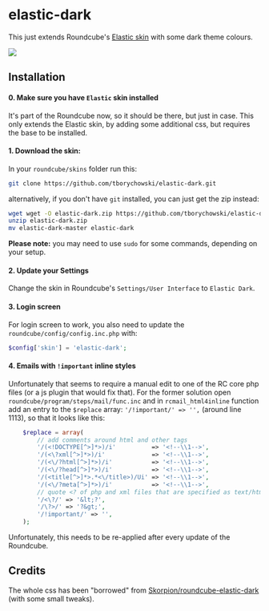 elastic-dark
============

This just extends Roundcube's [Elastic skin](https://github.com/roundcube/roundcubemail/tree/master/skins/elastic) with some dark theme colours.

![](https://raw.githubusercontent.com/Skorpion/roundcube-elastic-dark/master/assets/mail-7.png)


## Installation

#### 0. Make sure you have `Elastic` skin installed
It's part of the Roundcube now, so it should be there, but just in case.
This only extends the Elastic skin, by adding some additional css, but requires the base to be installed.

#### 1. Download the skin:
In your `roundcube/skins` folder run this:
```sh
git clone https://github.com/tborychowski/elastic-dark.git
```
alternatively, if you don't have `git` installed, you can just get the zip instead:
```sh
wget wget -O elastic-dark.zip https://github.com/tborychowski/elastic-dark/archive/master.zip
unzip elastic-dark.zip
mv elastic-dark-master elastic-dark
```
**Please note:** you may need to use `sudo` for some commands, depending on your setup.


#### 2. Update your Settings
Change the skin in Roundcube's `Settings/User Interface` to `Elastic Dark`.

#### 3. Login screen
For login screen to work, you also need to update the `roundcube/config/config.inc.php` with:
```php
$config['skin'] = 'elastic-dark';
```

#### 4. Emails with `!important` inline styles
Unfortunately that seems to require a manual edit to one of the RC core php files (or a js plugin that would fix that).
For the former solution open `roundcube/program/steps/mail/func.inc` and in `rcmail_html4inline` function add an entry to the `$replace` array: `'/!important/' => '',` (around line 1113), so that it looks like this:
```php
    $replace = array(
        // add comments around html and other tags
        '/(<!DOCTYPE[^>]*>)/i'          => '<!--\\1-->',
        '/(<\?xml[^>]*>)/i'             => '<!--\\1-->',
        '/(<\/?html[^>]*>)/i'           => '<!--\\1-->',
        '/(<\/?head[^>]*>)/i'           => '<!--\\1-->',
        '/(<title[^>]*>.*<\/title>)/Ui' => '<!--\\1-->',
        '/(<\/?meta[^>]*>)/i'           => '<!--\\1-->',
        // quote <? of php and xml files that are specified as text/html
        '/<\?/' => '&lt;?',
        '/\?>/' => '?&gt;',
        '/!important/' => '',
    );
```
Unfortunately, this needs to be re-applied after every update of the Roundcube.

## Credits
The whole css has been "borrowed" from [Skorpion/roundcube-elastic-dark](https://github.com/Skorpion/roundcube-elastic-dark) (with some small tweaks).
